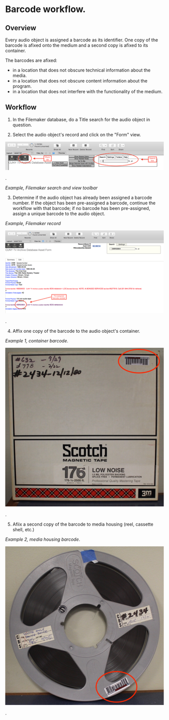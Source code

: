 # Barcode workflow. 

## Overview 

Every audio object is assigned a barcode as its identifier.  One copy of the barcode is afixed onto the medium and a second copy is afixed to its container.

The barcodes are afixed:  

* in a location that does not obscure technical information about the media. 
* in a location that does not obscure content information about the program.
* in a location that does not interfere with the functionality of the medium. 

## Workflow
1) In the Filemaker database, do a Title search for the audio object in question. 
  
2)  Select the audio object's record and click on the "Form" view.  

<p align="center"><img src="search.jpg" /></p>.
  
*Example, Filemaker search and view toolbar*

3) Determine if the audio object has already been assigned a barcode number.   If the object has been pre-assigned a barcode, continue the workflow with that barcode; if no barcode has been pre-assigned, assign a unique barcode to the audio object.
  
*Example, Filemaker record*

<p align="center"><img src="assigned barcode.jpg" /></p>.

4) Affix one copy of the barcode to the audio object's container.
  
*Example 1, container barcode*. 
<p align="center"><img src="barcode_container.jpg" /></p>.  

5) Afiix a second copy of the barcode to media housing (reel, cassette shell, etc.)  
  
*Example 2, media housing barcode*. 
<p align="center"><img src="barcode_media.jpg" /></p>.
